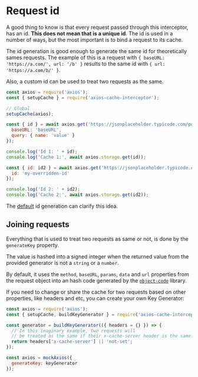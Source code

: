 # Request id

A good thing to know is that every request passed through this interceptor, has an id.
**This does not mean that is a unique id**. The id is used in a number of ways, but the
most important is to bind a request to its cache.

The id generation is good enough to generate the same id for theoretically sames requests.
The example of this is a request with `{ baseURL: 'https://a.com/', url: '/b' }` results
to the same id with `{ url: 'https://a.com/b/' }`.

Also, a custom id can be used to treat two requests as the same.

```js #runkit
const axios = require('axios');
const { setupCache } = require('axios-cache-interceptor');

// Global
setupCache(axios);

const { id } = await axios.get('https://jsonplaceholder.typicode.com/posts/1', {
  baseURL: 'baseURL',
  query: { name: 'value' }
});

console.log('Id 1: ' + id);
console.log('Cache 1:', await axios.storage.get(id));

const { id: id2 } = await axios.get('https://jsonplaceholder.typicode.com/posts/1', {
  id: 'my-overridden-id'
});

console.log('Id 2: ' + id2);
console.log('Cache 2:', await axios.storage.get(id2));
```

The
[default](https://github.com/arthurfiorette/axios-cache-interceptor/blob/main/src/util/key-generator.ts)
id generation can clarify this idea.

## Joining requests

Everything that is used to treat two requests as same or not, is done by the `generateKey`
property.

The value is hashed into a signed integer when the returned value from the provided
generator is not a `string` or a `number`.

By default, it uses the `method`, `baseURL`, `params`, `data` and `url` properties from
the request object into an hash code generated by the
[`object-code`](https://www.npmjs.com/package/object-code) library.

If you need to change or share the cache for two requests based on other properties, like
headers and etc, you can create your own Key Generator:

```js #runkit
const axios = require('axios');
const { setupCache, buildKeyGenerator } = require('axios-cache-interceptor');

const generator = buildKeyGenerator(({ headers = {} }) => {
  // In this imaginary example, two requests will
  // be treated as the same if their x-cache-server header is the same.
  return headers['x-cache-server'] || 'not-set';
});

const axios = mockAxios({
  generateKey: keyGenerator
});
```
